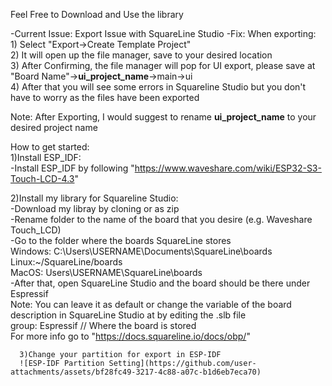 Feel Free to Download and Use the library

-Current Issue: Export Issue with SquareLine Studio
-Fix: When exporting:      
      1) Select "Export->Create Template Project"      
      2) It will open up the file manager, save to your desired location      
      3) After Confirming, the file manager will pop for UI export, please save at "Board Name"->__ui_project_name__->main->ui      
      4) After that you will see some errors in Squareline Studio but you don't have to worry as the files have been exported      

Note: After Exporting, I would suggest to rename __ui_project_name__ to your desired project name

How to get started:      
1)Install ESP_IDF:      
        -Install ESP_IDF by following "https://www.waveshare.com/wiki/ESP32-S3-Touch-LCD-4.3"

2)Install my library for Squareline Studio:      
        -Download my libray by cloning or as zip      
        -Rename folder to the name of the board that you desire (e.g. Waveshare Touch_LCD)      
        -Go to the folder where the boards SquareLine stores      
                Windows: C:\Users\USERNAME\Documents\SquareLine\boards      
                Linux:~/SquareLine/boards      
                MacOS: Users\USERNAME\SquareLine\boards      
        -After that, open SquareLine Studio and the board should be there under Espressif          
      Note: You can leave it as default or change the variable of the board description in SquareLine Studio at by editing the .slb file      
            group: Espressif                 // Where the board is stored      
      For more info go to "https://docs.squareline.io/docs/obp/"      

      3)Change your partition for export in ESP-IDF
      ![ESP-IDF Partition Setting](https://github.com/user-attachments/assets/bf28fc49-3217-4c88-a07c-b1d6eb7eca70)

      
    

